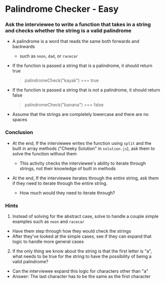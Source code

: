 # Palindrome Checker - Easy


### Ask the interviewee to write a function that takes in a string and checks whether the string is a valid palindrome

* A palindrome is a word that reads the same both forwards and backwards
  * such as `noon`, `dad`, or `racecar`

* If the function is passed a string that is a palindrome, it should return true
  > palindromeCheck("kayak") === true

* If the function is passed a string that is not a palindrome, it should return false
  > palindromeCheck("banana") === false

* Assume that the strings are completely lowercase and there are no spaces

### Conclusion

* At the end, If the interviewee writes the function using `split` and the built in array methods ("Cheeky Solution" in `solution.js`), ask them to solve the function without them
  * This activity checks the interviewee's ability to iterate through strings, not their knowledge of built in methods

* At the end, If the interviewee iterates through the entire string, ask them if they need to iterate through the entire string.
  * How much would they need to iterate through?


### Hints

1. Instead of solving for the abstract case, solve to handle a couple simple examples such as `noon` and `racecar`
  * Have them step through how they would check the strings
  * After they've looked at the simple cases, see if they can expand that logic to handle more general cases
  
2. If the only thing we know about the string is that the first letter is "a", what needs to be true for the string to have the possibility of being a valid palindrome?
  * Can the interviewee expand this logic for characters other than "a"
  * Answer: The last character has to be the same as the first character
  